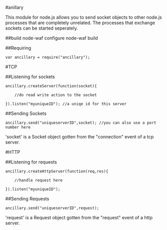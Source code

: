#anillary

This module for node.js allows you to send socket objects to other node.js
processes that are completely unrelated. The processes that exchange sockets
can be started seperately.

##build
    node-waf configure
    node-waf build

##Requiring

    var ancillary = require("ancillary");


#TCP

##Listening for sockets

    ancillary.createServer(function(socket){
    
        //do read write action to the socket
    
    }).listen("myuniqueID"); //a uniqe id for this server



##Sending Sockets

    ancillary.send("uniqueserverID",socket); //you can also use a port number here

'socket' is a Socket object gotten from the "connection" event of a tcp server.

#HTTP

##Listening for requests

    ancillary.createHttpServer(function(req,res){
    
        //handle request here
    
    }).listen("myuniqueID");

##Sending Requests

    ancillary.send("uniqueserverID",request);

'request' is a Request object gotten from the "request" event of a http server.
